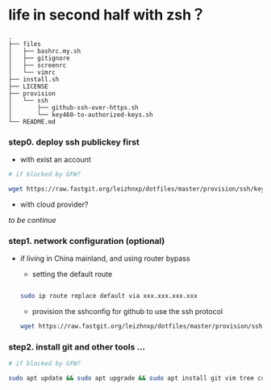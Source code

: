 life in second half with zsh？
========

    .
    ├── files
    │   ├── bashrc.my.sh
    │   ├── gitignore
    │   ├── screenrc
    │   └── vimrc
    ├── install.sh
    ├── LICENSE
    ├── provision
    │   └── ssh
    │       ├── github-ssh-over-https.sh
    │       └── key460-to-authorized-keys.sh
    └── README.md


### step0. deploy ssh publickey first

+ with exist an account

```bash
# if blocked by GFW?

wget https://raw.fastgit.org/leizhnxp/dotfiles/master/provision/ssh/key460-to-authorized-keys.sh -O - | bash
```

+ with cloud provider?

*to be continue*

### step1. network configuration (optional)

+ if living in China mainland, and using router bypass
  - setting the default route

  ```bash
  
  sudo ip route replace default via xxx.xxx.xxx.xxx
  
  ```
  - provision the sshconfig for github to use the ssh protocol
  ```bash
  wget https://raw.fastgit.org/leizhnxp/dotfiles/master/provision/ssh/github-ssh-over-https.sh -O - | bash
  ```

### step2. install git and other tools ...


```bash
# if blocked by GFW?

sudo apt update && sudo apt upgrade && sudo apt install git vim tree curl screen tmux -y

```


